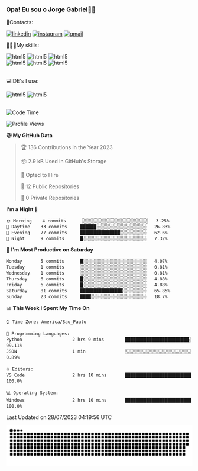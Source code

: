 
### Opa! Eu sou o Jorge Gabriel🤚🏾
📱Contacts: 

[![linkedin](https://img.shields.io/badge/LinkedIn-0077B5?style=for-the-badge&logo=linkedin&logoColor=white)](https://www.linkedin.com/in/jorge-g-717603souzag)
[![instagram](https://img.shields.io/badge/Instagram-E4405F?style=for-the-badge&logo=instagram&logoColor=white)](https://www.instagram.com/jorge__gabriel_/)
[![gmail](https://img.shields.io/badge/Gmail-D14836?style=for-the-badge&logo=gmail&logoColor=white)](https://mail.google.com/mail/u/0/?fs=1&tf=cm&source=mailto&to=gabrielgomes2003@gmail.com)

🧑🏾‍💻My skills:
<div <style>
    <img aling="center" alt="html5" src="https://img.shields.io/badge/Python-3776AB?style=for-the-badge&logo=python&logoColor=white"/> 
    <img aling="center" alt="html5" src="https://img.shields.io/badge/GIT-E44C30?style=for-the-badge&logo=git&logoColor=white"/>
    <img aling="center" alt="html5" src="https://img.shields.io/badge/Figma-F24E1E?style=for-the-badge&logo=figma&logoColor=white"/><br>
    <img aling="center" alt="html5" src="https://img.shields.io/badge/Microsoft_Office-D83B01?style=for-the-badge&logo=microsoft-office&logoColor=white"/> 
    <img aling="center" alt="html5" src="https://img.shields.io/badge/Adobe%20Illustrator-FF9A00?style=for-the-badge&logo=adobe%20illustrator&logoColor=white"/> 
    <img aling="center" alt="html5" src="https://img.shields.io/badge/Adobe%20Photoshop-31A8FF?style=for-the-badge&logo=Adobe%20Photoshop&logoColor=black"/> 
</div><br>

💻IDE's I use:
<div <style>
     <img aling="center" alt="html5" src="https://img.shields.io/badge/PyCharm-000000.svg?&style=for-the-badge&logo=PyCharm&logoColor=white"/>  
     <img aling="center" alt="html5" src="https://img.shields.io/badge/Visual_Studio_Code-0078D4?style=for-the-badge&logo=visual%20studio%20code&logoColor=white"/> 
</div><br>

<!--START_SECTION:waka-->
![Code Time](http://img.shields.io/badge/Code%20Time-70%20hrs%2056%20mins-blue)

![Profile Views](http://img.shields.io/badge/Profile%20Views-1-blue)

**🐱 My GitHub Data** 

> 🏆 136 Contributions in the Year 2023
 > 
> 📦 2.9 kB Used in GitHub's Storage 
 > 
> 💼 Opted to Hire
 > 
> 📜 12 Public Repositories 
 > 
> 🔑 0 Private Repositories  
 > 
**I'm a Night 🦉** 

```text
🌞 Morning    4 commits      ░░░░░░░░░░░░░░░░░░░░░░░░░   3.25% 
🌇 Daytime    33 commits     ██████░░░░░░░░░░░░░░░░░░░   26.83% 
🌃 Evening    77 commits     ███████████████░░░░░░░░░░   62.6% 
🌙 Night      9 commits      █░░░░░░░░░░░░░░░░░░░░░░░░   7.32%

```
📅 **I'm Most Productive on Saturday** 

```text
Monday       5 commits      █░░░░░░░░░░░░░░░░░░░░░░░░   4.07% 
Tuesday      1 commits      ░░░░░░░░░░░░░░░░░░░░░░░░░   0.81% 
Wednesday    1 commits      ░░░░░░░░░░░░░░░░░░░░░░░░░   0.81% 
Thursday     6 commits      █░░░░░░░░░░░░░░░░░░░░░░░░   4.88% 
Friday       6 commits      █░░░░░░░░░░░░░░░░░░░░░░░░   4.88% 
Saturday     81 commits     ████████████████░░░░░░░░░   65.85% 
Sunday       23 commits     ████░░░░░░░░░░░░░░░░░░░░░   18.7%

```


📊 **This Week I Spent My Time On** 

```text
⌚︎ Time Zone: America/Sao_Paulo

💬 Programming Languages: 
Python                   2 hrs 9 mins        ████████████████████████░   99.11% 
JSON                     1 min               ░░░░░░░░░░░░░░░░░░░░░░░░░   0.89%

🔥 Editors: 
VS Code                  2 hrs 10 mins       █████████████████████████   100.0%

💻 Operating System: 
Windows                  2 hrs 10 mins       █████████████████████████   100.0%

```


 Last Updated on 28/07/2023 04:19:56 UTC
<!--END_SECTION:waka-->





<img alt="github-snake" src="https://github.com/J0rgeGabriel/J0rgeGabriel/blob/output/github-contribution-grid-snake-dark.svg" />
